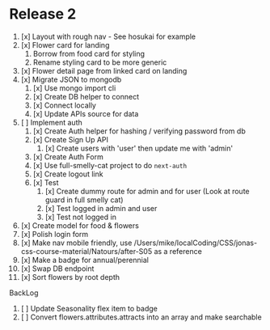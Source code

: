 # Release 2

1. [x] Layout with rough nav - See hosukai for example
2. [x] Flower card for landing
   1. Borrow from food card for styling
   2. Rename styling card to be more generic
3. [x] Flower detail page from linked card on landing
4. [x] Migrate JSON to mongodb
   1. [x] Use mongo import cli
   2. [x] Create DB helper to connect
   3. [x] Connect locally
   4. [x] Update APIs source for data
5. [ ] Implement auth
   1. [x] Create Auth helper for hashing / verifying password from db
   2. [x] Create Sign Up API
      1. [x] Create users with 'user' then update me with 'admin'
   3. [x] Create Auth Form
   4. [x] Use full-smelly-cat project to do `next-auth`
   5. [x] Create logout link
   6. [x] Test
      1. [x] Create dummy route for admin and for user (Look at route guard in full smelly cat)
      2. [x] Test logged in admin and user
      3. [x] Test not logged in
6. [x] Create model for food & flowers
7. [x] Polish login form
8. [x] Make nav mobile friendly, use /Users/mike/localCoding/CSS/jonas-css-course-material/Natours/after-S05 as a reference
9. [x] Make a badge for annual/perennial
10. [x] Swap DB endpoint
11. [x] Sort flowers by root depth


BackLog
1. [ ] Update Seasonality flex item to badge
2. [ ] Convert flowers.attributes.attracts into an array and make searchable


